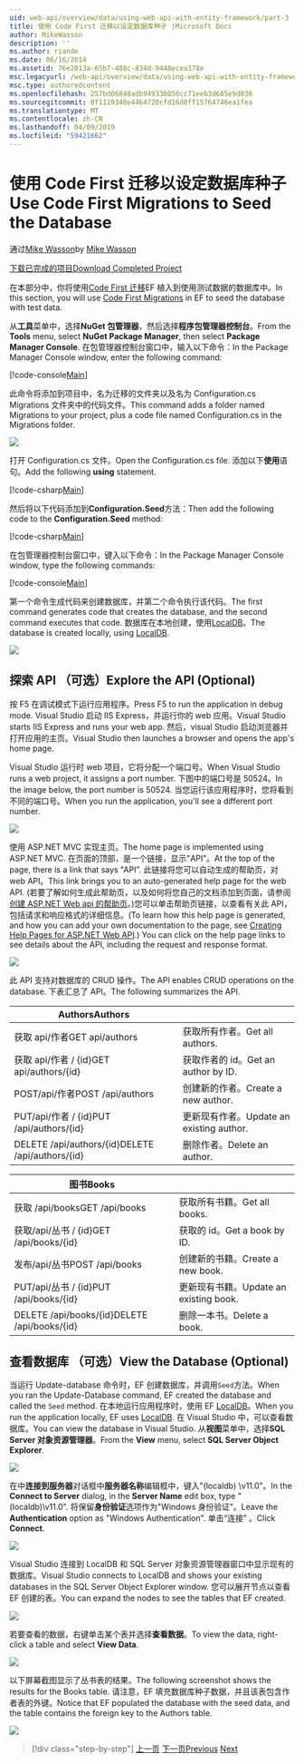 ```yaml
---
uid: web-api/overview/data/using-web-api-with-entity-framework/part-3
title: 使用 Code First 迁移以设定数据库种子 |Microsoft Docs
author: MikeWasson
description: ''
ms.author: riande
ms.date: 06/16/2014
ms.assetid: 76e2013a-65b7-488c-834d-9448ecea378e
msc.legacyurl: /web-api/overview/data/using-web-api-with-entity-framework/part-3
msc.type: authoredcontent
ms.openlocfilehash: 257bd06848adb949330856cc71eeb3d685e9d036
ms.sourcegitcommit: 0f1119340e4464720cfd16d0ff15764746ea1fea
ms.translationtype: MT
ms.contentlocale: zh-CN
ms.lasthandoff: 04/09/2019
ms.locfileid: "59421662"
---
```

# <a name="use-code-first-migrations-to-seed-the-database"></a><span data-ttu-id="f2c77-102">使用 Code First 迁移以设定数据库种子</span><span class="sxs-lookup"><span data-stu-id="f2c77-102">Use Code First Migrations to Seed the Database</span></span>

<span data-ttu-id="f2c77-103">通过[Mike Wasson](https://github.com/MikeWasson)</span><span class="sxs-lookup"><span data-stu-id="f2c77-103">by [Mike Wasson](https://github.com/MikeWasson)</span></span>

[<span data-ttu-id="f2c77-104">下载已完成的项目</span><span class="sxs-lookup"><span data-stu-id="f2c77-104">Download Completed Project</span></span>](https://github.com/MikeWasson/BookService)

<span data-ttu-id="f2c77-105">在本部分中，你将使用[Code First 迁移](https://msdn.microsoft.com/data/jj591621)EF 植入到使用测试数据的数据库中。</span><span class="sxs-lookup"><span data-stu-id="f2c77-105">In this section, you will use [Code First Migrations](https://msdn.microsoft.com/data/jj591621) in EF to seed the database with test data.</span></span>

<span data-ttu-id="f2c77-106">从**工具**菜单中，选择**NuGet 包管理器**，然后选择**程序包管理器控制台**。</span><span class="sxs-lookup"><span data-stu-id="f2c77-106">From the **Tools** menu, select **NuGet Package Manager**, then select **Package Manager Console**.</span></span> <span data-ttu-id="f2c77-107">在包管理器控制台窗口中，输入以下命令：</span><span class="sxs-lookup"><span data-stu-id="f2c77-107">In the Package Manager Console window, enter the following command:</span></span>

[!code-console[Main](part-3/samples/sample1.cmd)]

<span data-ttu-id="f2c77-108">此命令将添加到项目中，名为迁移的文件夹以及名为 Configuration.cs Migrations 文件夹中的代码文件。</span><span class="sxs-lookup"><span data-stu-id="f2c77-108">This command adds a folder named Migrations to your project, plus a code file named Configuration.cs in the Migrations folder.</span></span>

![](part-3/_static/image1.png)

<span data-ttu-id="f2c77-109">打开 Configuration.cs 文件。</span><span class="sxs-lookup"><span data-stu-id="f2c77-109">Open the Configuration.cs file.</span></span> <span data-ttu-id="f2c77-110">添加以下**使用**语句。</span><span class="sxs-lookup"><span data-stu-id="f2c77-110">Add the following **using** statement.</span></span>

[!code-csharp[Main](part-3/samples/sample2.cs)]

<span data-ttu-id="f2c77-111">然后将以下代码添加到**Configuration.Seed**方法：</span><span class="sxs-lookup"><span data-stu-id="f2c77-111">Then add the following code to the **Configuration.Seed** method:</span></span>

[!code-csharp[Main](part-3/samples/sample3.cs)]

<span data-ttu-id="f2c77-112">在包管理器控制台窗口中，键入以下命令：</span><span class="sxs-lookup"><span data-stu-id="f2c77-112">In the Package Manager Console window, type the following commands:</span></span>

[!code-console[Main](part-3/samples/sample4.cmd)]

<span data-ttu-id="f2c77-113">第一个命令生成代码来创建数据库，并第二个命令执行该代码。</span><span class="sxs-lookup"><span data-stu-id="f2c77-113">The first command generates code that creates the database, and the second command executes that code.</span></span> <span data-ttu-id="f2c77-114">数据库在本地创建，使用[LocalDB](https://msdn.microsoft.com/library/hh510202.aspx)。</span><span class="sxs-lookup"><span data-stu-id="f2c77-114">The database is created locally, using [LocalDB](https://msdn.microsoft.com/library/hh510202.aspx).</span></span>

![](part-3/_static/image2.png)

## <a name="explore-the-api-optional"></a><span data-ttu-id="f2c77-115">探索 API （可选）</span><span class="sxs-lookup"><span data-stu-id="f2c77-115">Explore the API (Optional)</span></span>

<span data-ttu-id="f2c77-116">按 F5 在调试模式下运行应用程序。</span><span class="sxs-lookup"><span data-stu-id="f2c77-116">Press F5 to run the application in debug mode.</span></span> <span data-ttu-id="f2c77-117">Visual Studio 启动 IIS Express，并运行你的 web 应用。</span><span class="sxs-lookup"><span data-stu-id="f2c77-117">Visual Studio starts IIS Express and runs your web app.</span></span> <span data-ttu-id="f2c77-118">然后，visual Studio 启动浏览器并打开应用的主页。</span><span class="sxs-lookup"><span data-stu-id="f2c77-118">Visual Studio then launches a browser and opens the app's home page.</span></span>

<span data-ttu-id="f2c77-119">Visual Studio 运行时 web 项目，它将分配一个端口号。</span><span class="sxs-lookup"><span data-stu-id="f2c77-119">When Visual Studio runs a web project, it assigns a port number.</span></span> <span data-ttu-id="f2c77-120">下图中的端口号是 50524。</span><span class="sxs-lookup"><span data-stu-id="f2c77-120">In the image below, the port number is 50524.</span></span> <span data-ttu-id="f2c77-121">当您运行该应用程序时，您将看到不同的端口号。</span><span class="sxs-lookup"><span data-stu-id="f2c77-121">When you run the application, you'll see a different port number.</span></span>

![](part-3/_static/image3.png)

<span data-ttu-id="f2c77-122">使用 ASP.NET MVC 实现主页。</span><span class="sxs-lookup"><span data-stu-id="f2c77-122">The home page is implemented using ASP.NET MVC.</span></span> <span data-ttu-id="f2c77-123">在页面的顶部，是一个链接，显示"API"。</span><span class="sxs-lookup"><span data-stu-id="f2c77-123">At the top of the page, there is a link that says "API".</span></span> <span data-ttu-id="f2c77-124">此链接将您可以自动生成的帮助页，对 web API。</span><span class="sxs-lookup"><span data-stu-id="f2c77-124">This link brings you to an auto-generated help page for the web API.</span></span> <span data-ttu-id="f2c77-125">(若要了解如何生成此帮助页，以及如何将您自己的文档添加到页面，请参阅[创建 ASP.NET Web api 的帮助页](../../getting-started-with-aspnet-web-api/creating-api-help-pages.md)。)您可以单击帮助页链接，以查看有关此 API，包括请求和响应格式的详细信息。</span><span class="sxs-lookup"><span data-stu-id="f2c77-125">(To learn how this help page is generated, and how you can add your own documentation to the page, see [Creating Help Pages for ASP.NET Web API](../../getting-started-with-aspnet-web-api/creating-api-help-pages.md).) You can click on the help page links to see details about the API, including the request and response format.</span></span>

![](part-3/_static/image4.png)

<span data-ttu-id="f2c77-126">此 API 支持对数据库的 CRUD 操作。</span><span class="sxs-lookup"><span data-stu-id="f2c77-126">The API enables CRUD operations on the database.</span></span> <span data-ttu-id="f2c77-127">下表汇总了 API。</span><span class="sxs-lookup"><span data-stu-id="f2c77-127">The following summarizes the API.</span></span>

| <span data-ttu-id="f2c77-128">Authors</span><span class="sxs-lookup"><span data-stu-id="f2c77-128">Authors</span></span> |  |
| --- | -- |
| <span data-ttu-id="f2c77-129">获取 api/作者</span><span class="sxs-lookup"><span data-stu-id="f2c77-129">GET api/authors</span></span> | <span data-ttu-id="f2c77-130">获取所有作者。</span><span class="sxs-lookup"><span data-stu-id="f2c77-130">Get all authors.</span></span> |
| <span data-ttu-id="f2c77-131">获取 api/作者 / {id}</span><span class="sxs-lookup"><span data-stu-id="f2c77-131">GET api/authors/{id}</span></span> | <span data-ttu-id="f2c77-132">获取作者的 id。</span><span class="sxs-lookup"><span data-stu-id="f2c77-132">Get an author by ID.</span></span> |
| <span data-ttu-id="f2c77-133">POST/api/作者</span><span class="sxs-lookup"><span data-stu-id="f2c77-133">POST /api/authors</span></span> | <span data-ttu-id="f2c77-134">创建新的作者。</span><span class="sxs-lookup"><span data-stu-id="f2c77-134">Create a new author.</span></span> |
| <span data-ttu-id="f2c77-135">PUT/api/作者 / {id}</span><span class="sxs-lookup"><span data-stu-id="f2c77-135">PUT /api/authors/{id}</span></span> | <span data-ttu-id="f2c77-136">更新现有作者。</span><span class="sxs-lookup"><span data-stu-id="f2c77-136">Update an existing author.</span></span> |
| <span data-ttu-id="f2c77-137">DELETE /api/authors/{id}</span><span class="sxs-lookup"><span data-stu-id="f2c77-137">DELETE /api/authors/{id}</span></span> | <span data-ttu-id="f2c77-138">删除作者。</span><span class="sxs-lookup"><span data-stu-id="f2c77-138">Delete an author.</span></span> |

| <span data-ttu-id="f2c77-139">图书</span><span class="sxs-lookup"><span data-stu-id="f2c77-139">Books</span></span> |  |
| --- | -- |
| <span data-ttu-id="f2c77-140">获取 /api/books</span><span class="sxs-lookup"><span data-stu-id="f2c77-140">GET /api/books</span></span> | <span data-ttu-id="f2c77-141">获取所有书籍。</span><span class="sxs-lookup"><span data-stu-id="f2c77-141">Get all books.</span></span> |
| <span data-ttu-id="f2c77-142">获取/api/丛书 / {id}</span><span class="sxs-lookup"><span data-stu-id="f2c77-142">GET /api/books/{id}</span></span> | <span data-ttu-id="f2c77-143">获取的 id。</span><span class="sxs-lookup"><span data-stu-id="f2c77-143">Get a book by ID.</span></span> |
| <span data-ttu-id="f2c77-144">发布/api/丛书</span><span class="sxs-lookup"><span data-stu-id="f2c77-144">POST /api/books</span></span> | <span data-ttu-id="f2c77-145">创建新的书籍。</span><span class="sxs-lookup"><span data-stu-id="f2c77-145">Create a new book.</span></span> |
| <span data-ttu-id="f2c77-146">PUT/api/丛书 / {id}</span><span class="sxs-lookup"><span data-stu-id="f2c77-146">PUT /api/books/{id}</span></span> | <span data-ttu-id="f2c77-147">更新现有书籍。</span><span class="sxs-lookup"><span data-stu-id="f2c77-147">Update an existing book.</span></span> |
| <span data-ttu-id="f2c77-148">DELETE /api/books/{id}</span><span class="sxs-lookup"><span data-stu-id="f2c77-148">DELETE /api/books/{id}</span></span> | <span data-ttu-id="f2c77-149">删除一本书。</span><span class="sxs-lookup"><span data-stu-id="f2c77-149">Delete a book.</span></span> |

## <a name="view-the-database-optional"></a><span data-ttu-id="f2c77-150">查看数据库 （可选）</span><span class="sxs-lookup"><span data-stu-id="f2c77-150">View the Database (Optional)</span></span>

<span data-ttu-id="f2c77-151">当运行 Update-database 命令时，EF 创建数据库，并调用`Seed`方法。</span><span class="sxs-lookup"><span data-stu-id="f2c77-151">When you ran the Update-Database command, EF created the database and called the `Seed` method.</span></span> <span data-ttu-id="f2c77-152">在本地运行应用程序时，使用 EF [LocalDB](https://blogs.msdn.com/b/sqlexpress/archive/2011/07/12/introducing-localdb-a-better-sql-express.aspx)。</span><span class="sxs-lookup"><span data-stu-id="f2c77-152">When you run the application locally, EF uses [LocalDB](https://blogs.msdn.com/b/sqlexpress/archive/2011/07/12/introducing-localdb-a-better-sql-express.aspx).</span></span> <span data-ttu-id="f2c77-153">在 Visual Studio 中，可以查看数据库。</span><span class="sxs-lookup"><span data-stu-id="f2c77-153">You can view the database in Visual Studio.</span></span> <span data-ttu-id="f2c77-154">从**视图**菜单中，选择**SQL Server 对象资源管理器**。</span><span class="sxs-lookup"><span data-stu-id="f2c77-154">From the **View** menu, select **SQL Server Object Explorer**.</span></span>

![](part-3/_static/image5.png)

<span data-ttu-id="f2c77-155">在中**连接到服务器**对话框中**服务器名称**编辑框中，键入"(localdb) \v11.0"。</span><span class="sxs-lookup"><span data-stu-id="f2c77-155">In the **Connect to Server** dialog, in the **Server Name** edit box, type "(localdb)\v11.0".</span></span> <span data-ttu-id="f2c77-156">将保留**身份验证**选项作为"Windows 身份验证"。</span><span class="sxs-lookup"><span data-stu-id="f2c77-156">Leave the **Authentication** option as "Windows Authentication".</span></span> <span data-ttu-id="f2c77-157">单击“连接” 。</span><span class="sxs-lookup"><span data-stu-id="f2c77-157">Click **Connect**.</span></span>

![](part-3/_static/image6.png)

<span data-ttu-id="f2c77-158">Visual Studio 连接到 LocalDB 和 SQL Server 对象资源管理器窗口中显示现有的数据库。</span><span class="sxs-lookup"><span data-stu-id="f2c77-158">Visual Studio connects to LocalDB and shows your existing databases in the SQL Server Object Explorer window.</span></span> <span data-ttu-id="f2c77-159">您可以展开节点以查看 EF 创建的表。</span><span class="sxs-lookup"><span data-stu-id="f2c77-159">You can expand the nodes to see the tables that EF created.</span></span>

![](part-3/_static/image7.png)

<span data-ttu-id="f2c77-160">若要查看的数据，右键单击某个表并选择**查看数据**。</span><span class="sxs-lookup"><span data-stu-id="f2c77-160">To view the data, right-click a table and select **View Data**.</span></span>

![](part-3/_static/image8.png)

<span data-ttu-id="f2c77-161">以下屏幕截图显示了丛书表的结果。</span><span class="sxs-lookup"><span data-stu-id="f2c77-161">The following screenshot shows the results for the Books table.</span></span> <span data-ttu-id="f2c77-162">请注意，EF 填充数据库种子数据，并且该表包含作者表的外键。</span><span class="sxs-lookup"><span data-stu-id="f2c77-162">Notice that EF populated the database with the seed data, and the table contains the foreign key to the Authors table.</span></span>

![](part-3/_static/image9.png)

> [!div class="step-by-step"]
> <span data-ttu-id="f2c77-163">[上一页](part-2.md)
> [下一页](part-4.md)</span><span class="sxs-lookup"><span data-stu-id="f2c77-163">[Previous](part-2.md)
[Next](part-4.md)</span></span>
